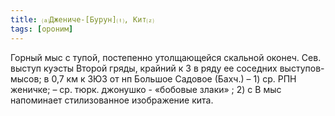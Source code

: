 ```yaml
---
title: ⒜Джениче-[Бурун]⒯, Кит⒵
tags: [ороним]
---
```


Горный мыс с тупой, постепенно утолщающейся скальной оконеч. Сев. выступ куэсты
Второй гряды, крайний к З в ряду ее соседних выступов-мысов; в 0,7 км к ЗЮЗ от
нп Большое Садовое (Бахч.) – 1) ср. РПН женичке; – ср. тюрк. джонушко - «бобовые
злаки» ; 2) с В мыс напоминает стилизованное изображение кита.
